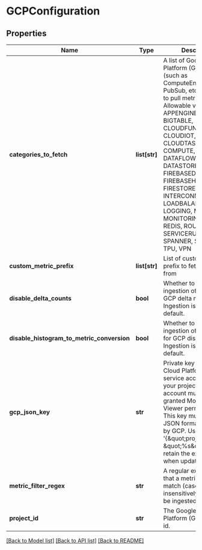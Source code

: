 # GCPConfiguration

## Properties
Name | Type | Description | Notes
------------ | ------------- | ------------- | -------------
**categories_to_fetch** | **list[str]** | A list of Google Cloud Platform (GCP) services (such as ComputeEngine, PubSub, etc) from which to pull metrics.  Allowable values are APPENGINE, BIGQUERY, BIGTABLE, CLOUDFUNCTIONS, CLOUDIOT, CLOUDSQL, CLOUDTASKS, COMPUTE, CONTAINER, DATAFLOW, DATAPROC, DATASTORE, FIREBASEDATABASE, FIREBASEHOSTING, FIRESTORE, INTERCONNECT, LOADBALANCING, LOGGING, ML, MONITORING, PUBSUB, REDIS, ROUTER, SERVICERUNTIME, SPANNER, STORAGE, TPU, VPN | [optional] 
**custom_metric_prefix** | **list[str]** | List of custom metric prefix to fetch the data from | [optional] 
**disable_delta_counts** | **bool** | Whether to disable the ingestion of counts for GCP delta metrics. Ingestion is enabled by default. | [optional] 
**disable_histogram_to_metric_conversion** | **bool** | Whether to disable the ingestion of bucket data for GCP distributions. Ingestion is enabled by default. | [optional] 
**gcp_json_key** | **str** | Private key for a Google Cloud Platform (GCP) service account within your project.  The account must at least be granted Monitoring Viewer permissions.  This key must be in the JSON format generated by GCP. Use &#39;{\&quot;project_id\&quot;: \&quot;%s\&quot;}&#39; to retain the existing key when updating. | 
**metric_filter_regex** | **str** | A regular expression that a metric name must match (case-insensitively) in order to be ingested | [optional] 
**project_id** | **str** | The Google Cloud Platform (GCP) project id. | 

[[Back to Model list]](../README.md#documentation-for-models) [[Back to API list]](../README.md#documentation-for-api-endpoints) [[Back to README]](../README.md)


